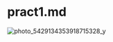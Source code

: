 # pract1.md
![photo_5429134353918715328_y](https://github.com/user-attachments/assets/2c762265-e755-4131-8b64-029a942b43b3)
